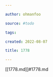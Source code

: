 ```yaml
---

author: ohmanfoo

source: #todo

tags: 

created: 2022-08-07

title: 1778

---
```

[[1778.md]]#1778.md